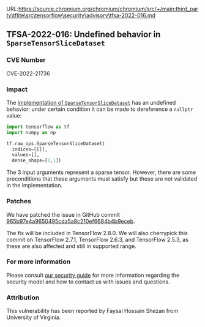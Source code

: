 URL:https://source.chromium.org/chromium/chromium/src/+/main:third_party\tflite\src\tensorflow\security\advisory\tfsa-2022-016.md
## TFSA-2022-016: Undefined behavior in `SparseTensorSliceDataset`

### CVE Number
CVE-2022-21736

### Impact
The [implementation of `SparseTensorSliceDataset`](https://github.com/tensorflow/tensorflow/blob/5100e359aef5c8021f2e71c7b986420b85ce7b3d/tensorflow/core/kernels/data/sparse_tensor_slice_dataset_op.cc#L227-L292) has an undefined behavior: under certain condition it can be made to dereference a `nullptr` value:

```python
import tensorflow as tf
import numpy as np

tf.raw_ops.SparseTensorSliceDataset(
  indices=[[]],
  values=[],
  dense_shape=[1,1])
```

The 3 input arguments represent a sparse tensor. However, there are some preconditions that these arguments must satisfy but these are not validated in the implementation.

### Patches
We have patched the issue in GitHub commit [965b97e4a9650495cda5a8c210ef6684b4b9eceb](https://github.com/tensorflow/tensorflow/commit/965b97e4a9650495cda5a8c210ef6684b4b9eceb).

The fix will be included in TensorFlow 2.8.0. We will also cherrypick this commit on TensorFlow 2.7.1, TensorFlow 2.6.3, and TensorFlow 2.5.3, as these are also affected and still in supported range.

### For more information
Please consult [our security guide](https://github.com/tensorflow/tensorflow/blob/master/SECURITY.md) for more information regarding the security model and how to contact us with issues and questions.

### Attribution
This vulnerability has been reported by Faysal Hossain Shezan from University of Virginia.
